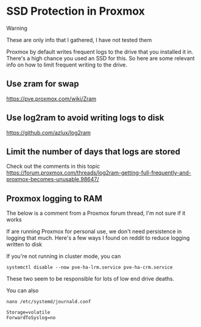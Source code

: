 # SSD Protection in Proxmox

> [!WARNING]  
> These are only info that I gathered, I have not tested them


Proxmox by default writes frequent logs to the drive that you installed it in. There's a high chance you used an SSD for this. So here are some relevant info on how to limit frequent writing to the drive.

## Use zram for swap
https://pve.proxmox.com/wiki/Zram

## Use log2ram to avoid writing logs to disk 
https://github.com/azlux/log2ram

## Limit the number of days that logs are stored 
Check out the comments in this topic
https://forum.proxmox.com/threads/log2ram-getting-full-frequently-and-proxmox-becomes-unusable.98647/

## Proxmox logging to RAM
The below is a comment from a Proxmox forum thread, I'm not sure if it works

If are running Proxmox for personal use, we don't need persistence in logging that much. Here's a few ways I found on reddit to reduce logging written to disk

If you're not running in cluster mode, you can 
```
systemctl disable --now pve-ha-lrm.service pve-ha-crm.service
```
These two seem to be responsible for lots of low end drive deaths.

You can also
```
nano /etc/systemd/journald.conf
```
```
Storage=volatile
ForwardToSyslog=no
```
